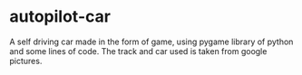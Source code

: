 # autopilot-car

A self driving car made in the form of game, using pygame library of python and some lines of code. The track and car used is taken from google pictures.
